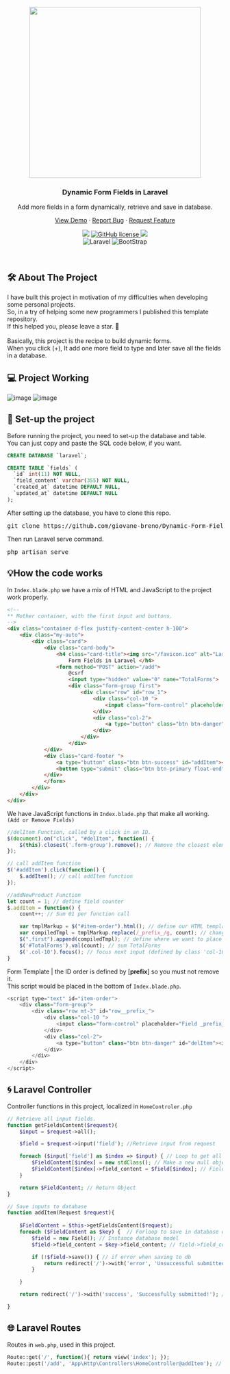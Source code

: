 <p align="center"><a href="https://laravel.com" target="_blank"><img src="https://raw.githubusercontent.com/laravel/art/master/logo-lockup/5%20SVG/2%20CMYK/1%20Full%20Color/laravel-logolockup-cmyk-red.svg" width="400"></a></p>

<h3 align="center"><p align="center">Dynamic Form Fields in Laravel</p></h3>
 <p align="center">Add more fields in a form dynamically, retrieve and save in database.</p>

  <p align="center">
    <a href="https://github.com/giovane-breno/Dynamic-Form-Fields-in-Laravel">View Demo</a>
    ·
    <a href="https://github.com/giovane-breno/Dynamic-Form-Fields-in-Laravel/issues">Report Bug</a>
    ·
    <a href="https://github.com/giovane-breno/Dynamic-Form-Fields-in-Laravel/issues">Request Feature</a>
  </p>
</div>

<p align="center"><a href="https://github.com/giovane-breno/Dynamic-Form-Fields-in-Laravel/graphs/contributors" alt="Contributors">
        <img src="https://img.shields.io/github/contributors/giovane-breno/Dynamic-Form-Fields-in-Laravel" /></a> <a href="https://github.com/giovane-breno/Dynamic-Form-Fields-in-Laravel/blob/main/LICENSE"><img src="https://camo.githubusercontent.com/710a6522ecfcecef911b46d1fd71998a6d4be992d0a23d559faee1b5c68cb27a/68747470733a2f2f696d672e736869656c64732e696f2f6769746875622f6c6963656e73652f4e61657265656e2f5374726170446f776e2e6a732e737667" alt="GitHub license" data-canonical-src="https://img.shields.io/github/license/giovane-breno/Dynamic-Form-Fields-in-Laravel" style="max-width: 100%;"></a><a href="https://github.com/giovane-breno/Dynamic-Form-Fields-in-Laravel/graphs/stars" alt="stars">
        <img src="https://img.shields.io/github/stars/giovane-breno/Dynamic-Form-Fields-in-Laravel" /></a><br><img src="https://camo.githubusercontent.com/7d1b3c7e8885ac55b920379c555c2399398f13524e30fe14d5fca83749d0a091/68747470733a2f2f696d672e736869656c64732e696f2f62616467652f2d4c61726176656c2d3333333333333f7374796c653d666c6174266c6f676f3d6c61726176656c" alt="Laravel" data-canonical-src="https://img.shields.io/badge/-Laravel-333333?style=flat&amp;logo=laravel" style="max-width: 100%;"> <img src="https://camo.githubusercontent.com/bd329f61f047c80b2a1f5483a6a7a0d59e0fdf28527b594ab05149f3d69f0b85/68747470733a2f2f696d672e736869656c64732e696f2f62616467652f2d426f6f7473747261702d3333333333333f7374796c653d666c6174266c6f676f3d626f6f747374726170" alt="BootStrap" data-canonical-src="https://img.shields.io/badge/-Bootstrap-333333?style=flat&amp;logo=bootstrap" style="max-width: 100%;"> 
</p>
<br>


## 🛠️ About The Project

I have built this project in motivation of my difficulties when developing some personal projects.<br>So, in a try of helping some new programmers I published this template repository.<br>If this helped you, please leave a star. 🙂
<br><br>
Basically, this project is the recipe to build dynamic forms.<br>When you click (+), It add one more field to type and later save all the fields in a database.

## 💻 Project Working

![image](https://user-images.githubusercontent.com/57039322/167750487-733f6b1f-8a60-48e5-8a64-f076d6d91225.png)
![image](https://user-images.githubusercontent.com/57039322/167750501-9239404c-a7d2-40d0-ba2b-7694d9f6bb99.png)


## 💠 Set-up the project

Before running the project, you need to set-up the database and table.<br>You can just copy and paste the SQL code below, if you want.

```sql 
CREATE DATABASE `laravel`;

CREATE TABLE `fields` (
  `id` int(11) NOT NULL,
  `field_content` varchar(355) NOT NULL,
  `created_at` datetime DEFAULT NULL,
  `updated_at` datetime DEFAULT NULL
);

```

After setting up the database, you have to clone this repo.<br>
<pre>git clone https://github.com/giovane-breno/Dynamic-Form-Fields-in-Laravel.git</pre>
Then run Laravel serve command.
<pre>php artisan serve</pre>

## 💡How the code works

In `Index.blade.php` we have a mix of HTML and JavaScript to the project work properly.

```html 
<!--
** Mother container, with the first input and buttons.
-->
<div class="container d-flex justify-content-center h-100">
    <div class="my-auto">
        <div class="card">
            <div class="card-body">
                <h4 class="card-title"><img src="/favicon.ico" alt="Laravel" class="d-inline-block icon"> Dynamic
                    Form Fields in Laravel </h4>
                <form method="POST" action="/add">
                    @csrf
                    <input type="hidden" value="0" name="TotalForms">
                    <div class="form-group first">
                        <div class="row" id="row_1">
                            <div class="col-10 ">
                                <input class="form-control" placeholder="Field 1" type="text" name="field[]" id="field_1">
                            </div>
                            <div class="col-2">
                                <a type="button" class="btn btn-danger" id="delItem"><i class="fas fa-trash-alt"></i></a>
                            </div>
                        </div>
                    </div>
            </div>
            <div class="card-footer ">
                <a type="button" class="btn btn-success" id="addItem"><i class="fas fa-plus"></i></a>
                <button type="submit" class="btn btn-primary float-end">Submit</i></button>
            </div>
            </form>
        </div>
    </div>
</div>
```

We have JavaScript functions in `Index.blade.php` that make all working. `(Add or Remove Fields)`

```js
//delItem Function, called by a click in an ID.
$(document).on("click", "#delItem", function() {
    $(this).closest('.form-group').remove(); // Remove the closest element that have 'form-group' in class.
});
```

```js      
// call addItem function
$('#addItem').click(function() {
    $.addItem(); // call addItem function
});
```
```js
//addNewProduct Function
let count = 1; // define field counter
$.addItem = function() {
    count++; // Sum 01 per function call

    var tmplMarkup = $("#item-order").html(); // define our HTML template
    var compiledTmpl = tmplMarkup.replace(/_prefix_/g, count); // change _prefix_ to number
    $(".first").append(compiledTmpl); // define where we want to place our template
    $('#TotalForms').val(count); // sum TotalForms
    $('.col-10').focus(); // focus next input (defined by class 'col-10')
}
```

Form Template | the ID order is defined by [__prefix__] so you must not remove it.<br>
This script would be placed in the bottom of `Index.blade.php`.

```js
<script type="text" id="item-order">
    <div class="form-group">
        <div class="row mt-3" id="row__prefix_">
            <div class="col-10 ">
                <input class="form-control" placeholder="Field _prefix_" name="field[] type="text" id="field__prefix_">
            </div>
            <div class="col-2">
                <a type="button" class="btn btn-danger" id="delItem"><i class="fas fa-trash-alt"></i></a>
            </div>
        </div>       
    </div>
</script>
```

## 🌀 Laravel Controller
Controller functions in this project, localized in `HomeControler.php`
```php
// Retrieve all input fields.
function getFieldsContent($request){
    $input = $request->all(); 

    $field = $request->input('field'); //Retrieve input from request

    foreach ($input['field'] as $index => $input) { // Loop to get all inputs and save in a object
        $FieldContent[$index] = new stdClass(); // Make a new null object
        $FieldContent[$index]->field_content = $field[$index]; // Field (Object with value field_content) will be field[index]
    }

    return $FieldContent; // Return Object
}
```
```php
// Save inputs to database
function addItem(Request $request){
    
    $FieldContent = $this->getFieldsContent($request);
    foreach ($FieldContent as $key) {  // Forloop to save in database one per one item. ($key)
        $field = new Field(); // Instance database model
        $field->field_content = $key->field_content; // field->field_content (database instance and database cell)

        if (!$field->save()) { // if error when saving to db
            return redirect('/')->with('error', 'Unsuccessful submitted!'); //return with this message
        }

    }

    return redirect('/')->with('success', 'Successfully submitted!'); // if success :) throw this

}
```

## 🌐 Laravel Routes
Routes in `web.php`, used in this project.
```php
Route::get('/', function(){ return view('index'); });
Route::post('/add', 'App\Http\Controllers\HomeController@addItem'); // Call addItem function from Form action
```

##
